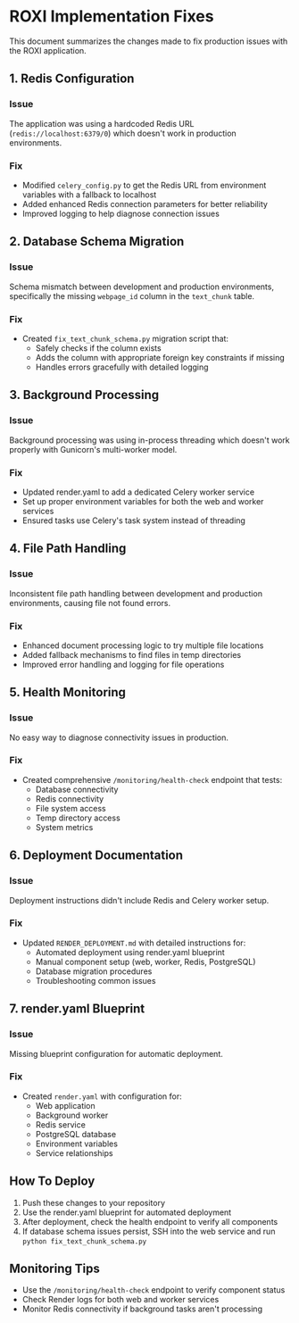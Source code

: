 # ROXI Implementation Fixes

This document summarizes the changes made to fix production issues with the ROXI application.

## 1. Redis Configuration

### Issue
The application was using a hardcoded Redis URL (`redis://localhost:6379/0`) which doesn't work in production environments.

### Fix
- Modified `celery_config.py` to get the Redis URL from environment variables with a fallback to localhost
- Added enhanced Redis connection parameters for better reliability
- Improved logging to help diagnose connection issues

## 2. Database Schema Migration

### Issue
Schema mismatch between development and production environments, specifically the missing `webpage_id` column in the `text_chunk` table.

### Fix
- Created `fix_text_chunk_schema.py` migration script that:
  - Safely checks if the column exists
  - Adds the column with appropriate foreign key constraints if missing
  - Handles errors gracefully with detailed logging

## 3. Background Processing

### Issue
Background processing was using in-process threading which doesn't work properly with Gunicorn's multi-worker model.

### Fix
- Updated render.yaml to add a dedicated Celery worker service
- Set up proper environment variables for both the web and worker services
- Ensured tasks use Celery's task system instead of threading

## 4. File Path Handling

### Issue
Inconsistent file path handling between development and production environments, causing file not found errors.

### Fix
- Enhanced document processing logic to try multiple file locations
- Added fallback mechanisms to find files in temp directories
- Improved error handling and logging for file operations

## 5. Health Monitoring

### Issue
No easy way to diagnose connectivity issues in production.

### Fix
- Created comprehensive `/monitoring/health-check` endpoint that tests:
  - Database connectivity
  - Redis connectivity
  - File system access
  - Temp directory access
  - System metrics

## 6. Deployment Documentation

### Issue
Deployment instructions didn't include Redis and Celery worker setup.

### Fix
- Updated `RENDER_DEPLOYMENT.md` with detailed instructions for:
  - Automated deployment using render.yaml blueprint
  - Manual component setup (web, worker, Redis, PostgreSQL)
  - Database migration procedures
  - Troubleshooting common issues

## 7. render.yaml Blueprint

### Issue
Missing blueprint configuration for automatic deployment.

### Fix
- Created `render.yaml` with configuration for:
  - Web application
  - Background worker
  - Redis service
  - PostgreSQL database
  - Environment variables
  - Service relationships

## How To Deploy

1. Push these changes to your repository
2. Use the render.yaml blueprint for automated deployment
3. After deployment, check the health endpoint to verify all components
4. If database schema issues persist, SSH into the web service and run `python fix_text_chunk_schema.py`

## Monitoring Tips

- Use the `/monitoring/health-check` endpoint to verify component status
- Check Render logs for both web and worker services
- Monitor Redis connectivity if background tasks aren't processing
